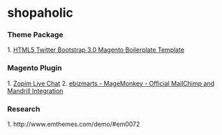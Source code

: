 shopaholic
==========

<h3>Theme Package</h3> 
1. <a href="https://github.com/webcomm/magento-boilerplate
" target="_blank">HTML5 Twitter Bootstrap 3.0 Magento Boilerplate Template</a>

<h3>Magento Plugin</h3>
1. <a href="http://www.magentocommerce.com/magento-connect/zopim-live-chat.html" target="_blank">Zopim Live Chat</a>
2. <a href="http://www.magentocommerce.com/magento-connect/ebizmarts-magemonkey-official-mailchimp-and-mandrill-integration.html" target="_blank">
ebizmarts - MageMonkey - Official MailChimp and Mandrill Integration</a>

<h3>Research</h3>
1. http://www.emthemes.com/demo/#em0072
